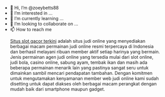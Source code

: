 - 👋 Hi, I’m @zoeybetts88
- 👀 I’m interested in ...
- 🌱 I’m currently learning ...
- 💞️ I’m looking to collaborate on ...
- 📫 How to reach me <p><a href="https://www.jdcap.org/">Situs slot gacor terkini</a> adalah situs judi online yang menyediakan berbagai macam permainan judi online resmi terpercaya di Indonesia dan berhasil melayani ribuan member aktif setiap harinya yang bermain. Jenis permainan agen judi online yang tersedia mulai dari slot online, judi bola, casino online, sabung ayam, tembak ikan dan masih ada beberapa permainan menarik lain yang pastinya sangat seru untuk dimainkan sambil mencari pendapatan tambahan. Dengan komitmen untuk mengutamakan kenyamanan member web judi online kami sudah disetting untuk dapat diakses oleh berbagai macam perangkat dengan mudah baik dari smartphone maupun gadget.</p>

<!---
zoeybetts88/zoeybetts88 is a ✨ special ✨ repository because its `README.md` (this file) appears on your GitHub profile.
You can click the Preview link to take a look at your changes.
--->
